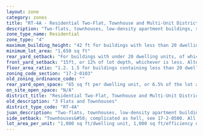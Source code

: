```yaml
---
layout: zone
category: zones
title: "RT-4A - Residential Two-Flat, Townhouse and Multi-Unit District"
description: "Two-flats, townhouses, low-density apartment buildings, single family homes."
zone_type_name: Residential
zone_type: "4"
maximum_building_height: "42 ft for buildings with less than 20 dwelling units, where at least 33% of these are &quot;accessible.&quot; None for schools and churches."
minimum_lot_area: "1,650 sq ft"
rear_yard_setback: "For buildings with under 20 dwelling units, of which at least 33% are &quot;accessible&quot;&#58; 50 ft or 24% of lot depth, whichever is less. For other buildings&#58; 50 ft or 30% of lot depth, whichever is less."
front_yard_setback: "15ft, or 12% of lot depth, whichever is less. Alternatively, setback can be the average front yard depth of nearest 2 lots."
floor_area_ratio: "1.2. 1.5 for buildings containing less than 20 dwelling units, where at least 33% of these are &quot;accessible.&quot;"
zoning_code_section: "17-2-0103"
old_zoning_ordinance_code: ""
rear_yard_open_space: "65 sq ft per dwelling unit, or 6.5% of the lot area, which ever is greater."
on_site_open_space: "N/A"
district_title: "Residential Two-Flat, Townhouse and Multi-Unit District"
old_description: "3 Flats and Townhouses"
district_type_code: "RT-4A"
juan_description: "Two-flats, townhouses, low-density apartment buildings, single family homes."
side_setback: "Townhouses&#58; complicated as hell, see 17-2-0500. All other buildings&#58; Combined width of side setbacks must equal 20% of lot width, and neither setback can be less than 2 feet or 8% of lot width (whichever is greater.) But no setback is required to be wider than 5 feet."
lot_area_per_unit: "1,000 sq ft/dwelling unit, 1,000 sq ft/efficiency unit, 500 sq ft/SRO unit"
---
```

